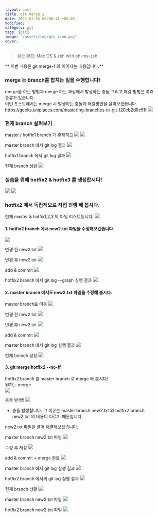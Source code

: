 ```yaml
---
layout: post
title: git merge 2
date: 2021-02-08 00:00:14 +09:00
modified: 
category: git
tags: [git]
image: "/assets/img/git_icon.png"
cover: 
---
```


>실습 환경: Mac OS & zsh with oh-my-zsh

** 이번 내용은 git merge-1 와 이어지는 내용입니다.** 

### merge 는 branch를 합치는 일을 수행합니다!<br>

merge를 하는 방법과 merge 하는 과정에서 발생하는 충돌 그리고 해결 방법은 여러 종류가 있습니다. <br>
이번 포스트에서는 merge 시 발생하는 충돌과 해결방안을 살펴보겠습니다.<br>
https://geeks.uniplaces.com/mastering-branches-in-git-f20cb2d0c51f
![](./git_merge_1.png)

### 현재 branch 살펴보기
master / hotfix1 branch 가 존재하고
![](./git_merge_30.png)
![](./git_merge_31.png)

master branch 에서 git log 결과
![](./git_merge_32.png)

hotfix1 branch 에서 git log 결과
![](./git_merge_33.png)

현재 branch 상황
![](./git_merge_34.png)

### 실습을 위해 hotfix2 & hotfix3 를 생성합시다! 
![](./git_merge_35.png)
![](./git_merge_36.png)

### hotfix2 에서 독립적으로 작업 진행 해 봅시다.
현재 master & hotfix1,2,3 의 파일 리스트입니다. 
![](./git_merge_37.png)

#### 1. hotfix2 branch 에서 new2.txt 파일을 수정해보겠습니다.
![](./git_merge_38.png)

변경 전 new2.txt
![](./git_merge_39.png)

변경 후 new2.txt
![](./git_merge_40.png)

add & commit 
![](./git_merge_41.png)

hotfix2 branch 에서 git log --graph 실행 결과
![](./git_merge_42.png)

#### 2. master  branch 에서도 new2.txt 파일을 수정해 봅시다.
master branch로 이동
![](./git_merge_43.png)

변경 전 new2.txt
![](./git_merge_44.png)

변경 후 new2.txt
![](./git_merge_45.png)

add & commit
![](./git_merge_46.png)

master branch 에서 git log 실행 결과
![](./git_merge_47.png)

현재 branch 상황
![](./git_merge_48.png)

#### 3.  git merge hotfix2 --no-ff
hotfix2 branch 를 master branch 로 merge 해 봅시다! <br>
원하는 merge<br>
![](./git_merge_49.png)

충돌 발생!!
![](./git_merge_50.png)


- 충돌 발생합니다. 
    그 이유는 master branch new2.txt 와 hotfix2 branch new2.txt 의 내용이 다르기 때문입니다. 

new2.txt 파일을 열어 해결해보겠습니다.<br>

master branch new2.txt 파일
![](./git_merge_51.png)

수정 후 저장
![](./git_merge_52.png)

add & commit = merge 완료
![](./git_merge_53.png)

master branch 에서 git log 실행 결과
![](./git_merge_54.png)

hotfix2 branch 에서의 git log 실행 결과
![](./git_merge_55.png)

현재 branch 상황
![](./git_merge_56.png)

master branch new2.txt 파일
![](./git_merge_57.png)

hotfix2 branch new2.txt 파일
![](./git_merge_58.png)

